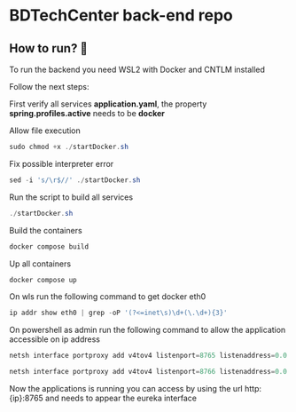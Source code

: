 # **BDTechCenter back-end repo**

## How to run? 🐳
To run the backend you need WSL2 with Docker and CNTLM installed

Follow the next steps: 

First verify all services **application.yaml**, the property **spring.profiles.active** needs to be **docker**

Allow file execution

```powershell
sudo chmod +x ./startDocker.sh
```


Fix possible interpreter error
```powershell
sed -i 's/\r$//' ./startDocker.sh
```


Run the script to build all services
```powershell
./startDocker.sh
```


Build the containers
```powershell
docker compose build
```


Up all containers
```powershell
docker compose up
```


On wls run the following command to get docker eth0
```powershell
ip addr show eth0 | grep -oP '(?<=inet\s)\d+(\.\d+){3}'
```


On powershell as admin run the following command to allow the application accessible on ip address
```powershell
netsh interface portproxy add v4tov4 listenport=8765 listenaddress=0.0.0.0 connectport=8765 connectaddress=<dockerEth0>
```

```powershell
netsh interface portproxy add v4tov4 listenport=8766 listenaddress=0.0.0.0 connectport=8766 connectaddress=<dockerEth0>
```

Now the applications is running you can access by using the url http:{ip}:8765 and needs to appear the eureka interface
